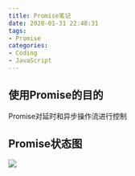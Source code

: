 ```yaml
---
title: Promise笔记
date: 2020-01-31 22:48:31
tags:
- Promise
categories:
- Coding
- JavaScript
---
```


## 使用Promise的目的
Promise对延时和异步操作流进行控制

## Promise状态图
![](https://mdn.mozillademos.org/files/8633/promises.png)